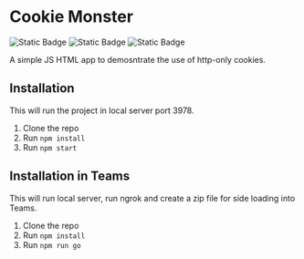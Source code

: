 # Cookie Monster
![Static Badge](https://img.shields.io/badge/javascript-blue) 
![Static Badge](https://img.shields.io/badge/html-orange)
![Static Badge](https://img.shields.io/badge/teams_platform-purple)

A simple JS HTML app to demosntrate the use of http-only cookies.

## Installation

This will run the project in local server port 3978.

1. Clone the repo
2. Run `npm install`
3. Run `npm start`

## Installation in Teams

This will run local server, run ngrok and create a zip file for side loading into Teams.

1. Clone the repo
2. Run `npm install`
3. Run `npm run go`
